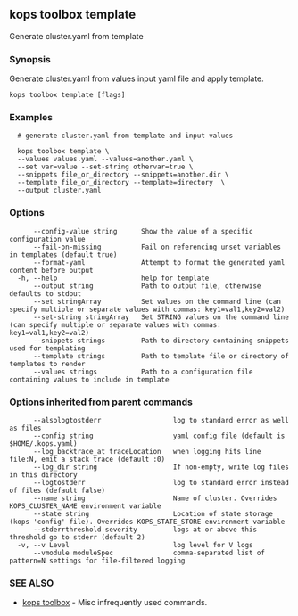 
<!--- This file is automatically generated by make gen-cli-docs; changes should be made in the go CLI command code (under cmd/kops) -->

## kops toolbox template

Generate cluster.yaml from template

### Synopsis

Generate cluster.yaml from values input yaml file and apply template.

```
kops toolbox template [flags]
```

### Examples

```
  # generate cluster.yaml from template and input values
  
  kops toolbox template \
  --values values.yaml --values=another.yaml \
  --set var=value --set-string othervar=true \
  --snippets file_or_directory --snippets=another.dir \
  --template file_or_directory --template=directory  \
  --output cluster.yaml
```

### Options

```
      --config-value string      Show the value of a specific configuration value
      --fail-on-missing          Fail on referencing unset variables in templates (default true)
      --format-yaml              Attempt to format the generated yaml content before output
  -h, --help                     help for template
      --output string            Path to output file, otherwise defaults to stdout
      --set stringArray          Set values on the command line (can specify multiple or separate values with commas: key1=val1,key2=val2)
      --set-string stringArray   Set STRING values on the command line (can specify multiple or separate values with commas: key1=val1,key2=val2)
      --snippets strings         Path to directory containing snippets used for templating
      --template strings         Path to template file or directory of templates to render
      --values strings           Path to a configuration file containing values to include in template
```

### Options inherited from parent commands

```
      --alsologtostderr                  log to standard error as well as files
      --config string                    yaml config file (default is $HOME/.kops.yaml)
      --log_backtrace_at traceLocation   when logging hits line file:N, emit a stack trace (default :0)
      --log_dir string                   If non-empty, write log files in this directory
      --logtostderr                      log to standard error instead of files (default false)
      --name string                      Name of cluster. Overrides KOPS_CLUSTER_NAME environment variable
      --state string                     Location of state storage (kops 'config' file). Overrides KOPS_STATE_STORE environment variable
      --stderrthreshold severity         logs at or above this threshold go to stderr (default 2)
  -v, --v Level                          log level for V logs
      --vmodule moduleSpec               comma-separated list of pattern=N settings for file-filtered logging
```

### SEE ALSO

* [kops toolbox](kops_toolbox.md)	 - Misc infrequently used commands.

